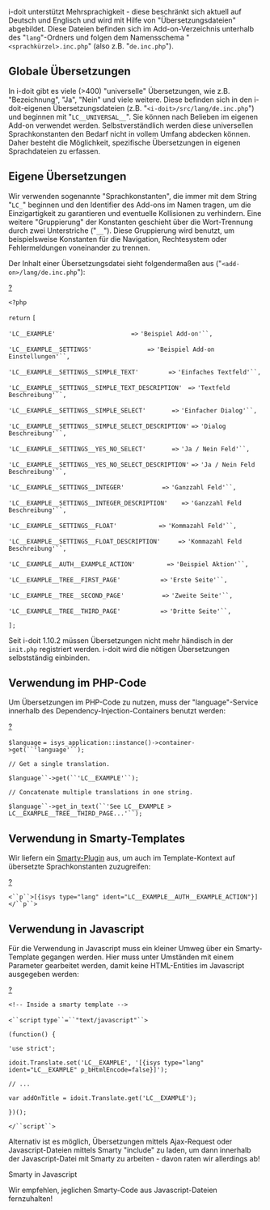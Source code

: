 i-doit unterstützt Mehrsprachigkeit - diese beschränkt sich aktuell auf Deutsch und Englisch und wird mit Hilfe von "Übersetzungsdateien" abgebildet. Diese Dateien befinden sich im Add-on-Verzeichnis unterhalb des "`lang`"-Ordners und folgen dem Namensschema "`<sprachkürzel>.inc.php`" (also z.B. "`de.inc.php`").

Globale Übersetzungen
---------------------

In i-doit gibt es viele (>400) "universelle" Übersetzungen, wie z.B. "Bezeichnung", "Ja", "Nein" und viele weitere. Diese befinden sich in den i-doit-eigenen Übersetzungsdateien (z.B. "`<i-doit>/src/lang/de.inc.php`") und beginnen mit "`LC__UNIVERSAL__`". Sie können nach Belieben im eigenen Add-on verwendet werden. Selbstverständlich werden diese universellen Sprachkonstanten den Bedarf nicht in vollem Umfang abdecken können. Daher besteht die Möglichkeit, spezifische Übersetzungen in eigenen Sprachdateien zu erfassen.

Eigene Übersetzungen
--------------------

Wir verwenden sogenannte "Sprachkonstanten", die immer mit dem String "`LC_`" beginnen und den Identifier des Add-ons im Namen tragen, um die Einzigartigkeit zu garantieren und eventuelle Kollisionen zu verhindern. Eine weitere "Gruppierung" der Konstanten geschieht über die Wort-Trennung durch zwei Unterstriche ("`__`"). Diese Gruppierung wird benutzt, um beispielsweise Konstanten für die Navigation, Rechtesystem oder Fehlermeldungen voneinander zu trennen.

Der Inhalt einer Übersetzungsdatei sieht folgendermaßen aus ("`<add-on>/lang/de.inc.php`"):

[?](#)

`<?php`

`return` `[`

`'LC__EXAMPLE'`                                      `=>` `'Beispiel Add-on'``,`

`'LC__EXAMPLE__SETTINGS'`                            `=>` `'Beispiel Add-on Einstellungen'``,`

`'LC__EXAMPLE__SETTINGS__SIMPLE_TEXT'`               `=>` `'Einfaches Textfeld'``,`

`'LC__EXAMPLE__SETTINGS__SIMPLE_TEXT_DESCRIPTION'`   `=>` `'Textfeld Beschreibung'``,`

`'LC__EXAMPLE__SETTINGS__SIMPLE_SELECT'`             `=>` `'Einfacher Dialog'``,`

`'LC__EXAMPLE__SETTINGS__SIMPLE_SELECT_DESCRIPTION'` `=>` `'Dialog Beschreibung'``,`

`'LC__EXAMPLE__SETTINGS__YES_NO_SELECT'`             `=>` `'Ja / Nein Feld'``,`

`'LC__EXAMPLE__SETTINGS__YES_NO_SELECT_DESCRIPTION'` `=>` `'Ja / Nein Feld Beschreibung'``,`

`'LC__EXAMPLE__SETTINGS__INTEGER'`                   `=>` `'Ganzzahl Feld'``,`

`'LC__EXAMPLE__SETTINGS__INTEGER_DESCRIPTION'`       `=>` `'Ganzzahl Feld Beschreibung'``,`

`'LC__EXAMPLE__SETTINGS__FLOAT'`                     `=>` `'Kommazahl Feld'``,`

`'LC__EXAMPLE__SETTINGS__FLOAT_DESCRIPTION'`         `=>` `'Kommazahl Feld Beschreibung'``,`

`'LC__EXAMPLE__AUTH__EXAMPLE_ACTION'`                `=>` `'Beispiel Aktion'``,`

`'LC__EXAMPLE__TREE__FIRST_PAGE'`                    `=>` `'Erste Seite'``,`

`'LC__EXAMPLE__TREE__SECOND_PAGE'`                   `=>` `'Zweite Seite'``,`

`'LC__EXAMPLE__TREE__THIRD_PAGE'`                    `=>` `'Dritte Seite'``,`

`];`

Seit i-doit 1.10.2 müssen Übersetzungen nicht mehr händisch in der `init.php` registriert werden. i-doit wird die nötigen Übersetzungen selbstständig einbinden.

Verwendung im PHP-Code
----------------------

Um Übersetzungen im PHP-Code zu nutzen, muss der "language"-Service innerhalb des Dependency-Injection-Containers benutzt werden:

[?](#)

`$language` `= isys_application::instance()->container->get(``'language'``);`

`// Get a single translation.`

`$language``->get(``'LC__EXAMPLE'``);`

`// Concatenate multiple translations in one string.`

`$language``->get_in_text(``'See LC__EXAMPLE > LC__EXAMPLE__TREE__THIRD_PAGE...'``);`

Verwendung in Smarty-Templates
------------------------------

Wir liefern ein [Smarty-Plugin](https://www.smarty.net/docs/en/api.register.plugin.tpl) aus, um auch im Template-Kontext auf übersetzte Sprachkonstanten zuzugreifen:

[?](#)

`<``p``>[{isys type="lang" ident="LC__EXAMPLE__AUTH__EXAMPLE_ACTION"}]</``p``>`

Verwendung in Javascript
------------------------

Für die Verwendung in Javascript muss ein kleiner Umweg über ein Smarty-Template gegangen werden. Hier muss unter Umständen mit einem Parameter gearbeitet werden, damit keine HTML-Entities im Javascript ausgegeben werden:

[?](#)

`<!-- Inside a smarty template -->`

`<``script` `type``=``"text/javascript"``>`

`(function() {`

`'use strict';`

`idoit.Translate.set('LC__EXAMPLE', '[{isys type="lang" ident="LC__EXAMPLE" p_bHtmlEncode=false}]');`

`// ...`

`var addOnTitle = idoit.Translate.get('LC__EXAMPLE');`

`})();`

`</``script``>`

Alternativ ist es möglich, Übersetzungen mittels Ajax-Request oder Javascript-Dateien mittels Smarty "include" zu laden, um dann innerhalb der Javascript-Datei mit Smarty zu arbeiten - davon raten wir allerdings ab!

Smarty in Javascript

Wir empfehlen, jeglichen Smarty-Code aus Javascript-Dateien fernzuhalten!